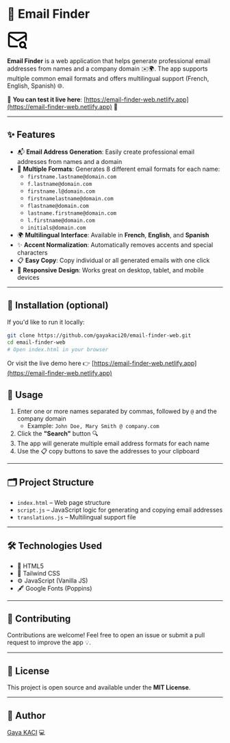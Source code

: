 # 📧 Email Finder  

![Email Finder Logo](mail-search.svg)

**Email Finder** is a web application that helps generate professional email addresses from names and a company domain ✉️🌍. The app supports multiple common email formats and offers multilingual support (French, English, Spanish) 🌐.

🔗 **You can test it live here**: [https://email-finder-web.netlify.app](https://email-finder-web.netlify.app) 🚀

---

## ✨ Features

- 📬 **Email Address Generation**: Easily create professional email addresses from names and a domain  
- 🧩 **Multiple Formats**: Generates 8 different email formats for each name:
  - `firstname.lastname@domain.com`
  - `f.lastname@domain.com`
  - `firstname.l@domain.com`
  - `firstnamelastname@domain.com`
  - `flastname@domain.com`
  - `lastname.firstname@domain.com`
  - `l.firstname@domain.com`
  - `initials@domain.com`
- 🌍 **Multilingual Interface**: Available in **French**, **English**, and **Spanish**
- ✨ **Accent Normalization**: Automatically removes accents and special characters  
- 📋 **Easy Copy**: Copy individual or all generated emails with one click  
- 📱 **Responsive Design**: Works great on desktop, tablet, and mobile devices  

---

## 🧰 Installation (optional)

If you'd like to run it locally:

```bash
git clone https://github.com/gayakaci20/email-finder-web.git
cd email-finder-web
# Open index.html in your browser
```

Or visit the live demo here 👉 [https://email-finder-web.netlify.app](https://email-finder-web.netlify.app)

## 🚀 Usage

1. Enter one or more names separated by commas, followed by `@` and the company domain  
   - Example: `John Doe, Mary Smith @ company.com`  
2. Click the **"Search"** button 🔍  
3. The app will generate multiple email address formats for each name  
4. Use the 📋 copy buttons to save the addresses to your clipboard  

---

## 🗂 Project Structure

- `index.html` – Web page structure  
- `script.js` – JavaScript logic for generating and copying email addresses  
- `translations.js` – Multilingual support file  

---

## 🛠 Technologies Used

- 🧱 HTML5  
- 🎨 Tailwind CSS  
- ⚙️ JavaScript (Vanilla JS)  
- 🖋 Google Fonts (Poppins)

---

## 🤝 Contributing

Contributions are welcome! Feel free to open an issue or submit a pull request to improve the app 💡.

---

## 📜 License

This project is open source and available under the **MIT License**.

---

## 👤 Author

[Gaya KACI](https://github.com/gayakaci20) 💻
